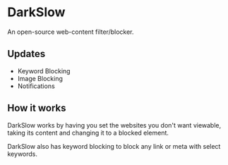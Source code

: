 # DarkSlow
An open-source web-content filter/blocker.


## Updates 
- Keyword Blocking
- Image Blocking
- Notifications

## How it works 
DarkSlow works by having you set the websites you don't want viewable, <br>
taking its content and changing it to a blocked element.

DarkSlow also has keyword blocking to block any link or meta with select <br> keywords. 
